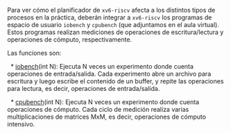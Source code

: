 
Para ver cómo el planificador de `xv6-riscv` afecta a los distintos tipos de procesos en la práctica, deberán integrar a `xv6-riscv` los programas de espacio de usuario `iobench` y `cpubench` (que adjuntamos en el aula virtual). Estos programas realizan mediciones de operaciones de escritura/lectura y operaciones de cómputo, respectivamente.

Las funciones son:

  * [iobench](iobench.md)(int N): Ejecuta N veces un experimento donde cuenta operaciones de entrada/salida. Cada experimento abre un archivo para escritura y luego escribe el contenido de un buffer, y repite las operaciones para lectura, es decir, operaciones de entrada/salida.

  * [cpubench](cpubench.md)(int N): Ejecuta N veces un experimento donde cuenta operaciones de cómputo. Cada ciclo de medición realiza varias multiplicaciones de matrices MxM, es decir, operaciones de cómputo intensivo.